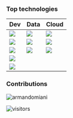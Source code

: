 ### Top technologies

| Dev                                                                                                                                	| Data                                                                                                                                	| Cloud                                                                                                                               	|
|------------------------------------------------------------------------------------------------------------------------------------	|-------------------------------------------------------------------------------------------------------------------------------------	|-------------------------------------------------------------------------------------------------------------------------------------	|
| ![](https://img.shields.io/static/v1?label=&message=Bash%20Scripting&color=3776AB&logo=Linux&logoColor=FFFFFF&style=for-the-badge) 	| ![](https://img.shields.io/static/v1?label=&message=MySQL&color=F4B400&logo=MySQL&logoColor=FFFFFF&style=for-the-badge)             	| ![](https://img.shields.io/static/v1?label=&message=Google%20Cloud&color=0F9D58&logo=Google%20Cloud&logoColor=FFFFFF&style=for-the-badge) 	|
| ![](https://img.shields.io/static/v1?label=&message=Python&color=3776AB&logo=Python&logoColor=FFFFFF&style=for-the-badge)          	| ![](https://img.shields.io/static/v1?label=&message=BigQuery&color=F4B400&logo=Google%20Cloud&logoColor=FFFFFF&style=for-the-badge) 	| ![](https://img.shields.io/static/v1?label=&message=Docker&color=0F9D58&logo=Docker&logoColor=FFFFFF&style=for-the-badge)           	|
| ![](https://img.shields.io/static/v1?label=&message=Flask&color=3776AB&logo=Flask&logoColor=FFFFFF&style=for-the-badge)            	| ![](https://img.shields.io/static/v1?label=&message=Redis&color=F4B400&logo=Linux&logoColor=FFFFFF&style=for-the-badge)             	| ![](https://img.shields.io/static/v1?label=&message=Kubernetes&color=0F9D58&logo=Kubernetes&logoColor=FFFFFF&style=for-the-badge)   	|
| ![](https://img.shields.io/static/v1?label=&message=PHP&color=3776AB&logo=PHP&logoColor=FFFFFF&style=for-the-badge)                	|                                                                                                                                     	|                                                                                                                                     	|
| ![](https://img.shields.io/static/v1?label=&message=Laravel&color=3776AB&logo=Laravel&logoColor=FFFFFF&style=for-the-badge)        	|                                                                                                                                     	|                                                                                                                                     	|

### Contributions 

<img src="https://github-readme-stats.vercel.app/api?username=armandomiani&show_icons=true&count_private=true" alt="armandomiani" />
<p><img src="https://visitor-badge.glitch.me/badge?page_id=armandomiani.armandomiani" alt="visitors"></p>
